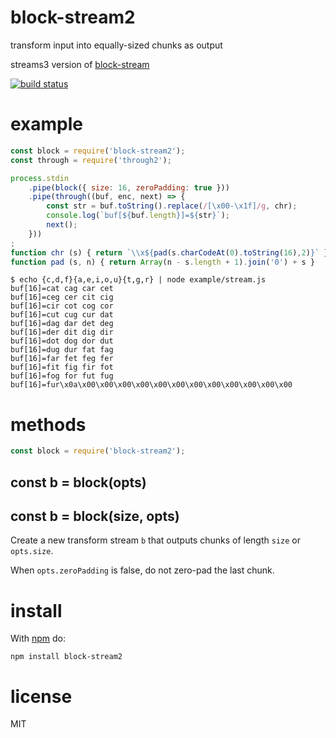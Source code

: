 # block-stream2

transform input into equally-sized chunks as output

streams3 version of
[block-stream](https://npmjs.org/package/block-stream)

[![build status](https://secure.travis-ci.org/substack/block-stream2.png)](http://travis-ci.org/substack/block-stream2)

# example

``` js
const block = require('block-stream2');
const through = require('through2');

process.stdin
    .pipe(block({ size: 16, zeroPadding: true }))
    .pipe(through((buf, enc, next) => {
        const str = buf.toString().replace(/[\x00-\x1f]/g, chr);
        console.log(`buf[${buf.length}]=${str}`);
        next();
    }))
;
function chr (s) { return `\\x${pad(s.charCodeAt(0).toString(16),2)}` }
function pad (s, n) { return Array(n - s.length + 1).join('0') + s }
```

```
$ echo {c,d,f}{a,e,i,o,u}{t,g,r} | node example/stream.js
buf[16]=cat cag car cet
buf[16]=ceg cer cit cig
buf[16]=cir cot cog cor
buf[16]=cut cug cur dat
buf[16]=dag dar det deg
buf[16]=der dit dig dir
buf[16]=dot dog dor dut
buf[16]=dug dur fat fag
buf[16]=far fet feg fer
buf[16]=fit fig fir fot
buf[16]=fog for fut fug
buf[16]=fur\x0a\x00\x00\x00\x00\x00\x00\x00\x00\x00\x00\x00\x00
```

# methods

``` js
const block = require('block-stream2');
```

## const b = block(opts)
## const b = block(size, opts)

Create a new transform stream `b` that outputs chunks of length `size` or
`opts.size`.

When `opts.zeroPadding` is false, do not zero-pad the last chunk.

# install

With [npm](https://npmjs.org) do:

```
npm install block-stream2
```

# license

MIT
